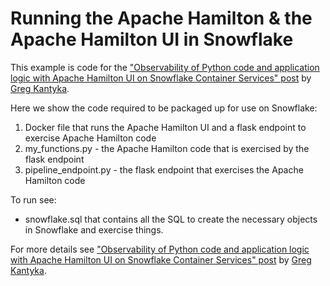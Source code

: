 # Running the Apache Hamilton & the Apache Hamilton UI in Snowflake

This example is code for the ["Observability of Python code and application logic with Apache Hamilton UI on Snowflake Container Services" post](https://medium.com/@pkantyka/observability-of-python-code-and-application-logic-with-hamilton-ui-on-snowflake-container-services-a26693b46635) by
[Greg Kantyka](https://medium.com/@pkantyka).

Here we show the code required to be packaged up for use on Snowflake:

1. Docker file that runs the Apache Hamilton UI and a flask endpoint to exercise Apache Hamilton code
2. my_functions.py - the Apache Hamilton code that is exercised by the flask endpoint
3. pipeline_endpoint.py - the flask endpoint that exercises the Apache Hamilton code

To run see:
 - snowflake.sql that contains all the SQL to create the necessary objects in Snowflake and exercise things.

For more details see ["Observability of Python code and application logic with Apache Hamilton UI on Snowflake Container Services" post](https://medium.com/@pkantyka/observability-of-python-code-and-application-logic-with-hamilton-ui-on-snowflake-container-services-a26693b46635) by
[Greg Kantyka](https://medium.com/@pkantyka).
